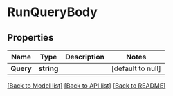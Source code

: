 # RunQueryBody

## Properties
Name | Type | Description | Notes
------------ | ------------- | ------------- | -------------
**Query** | **string** |  | [default to null]

[[Back to Model list]](../README.md#documentation-for-models) [[Back to API list]](../README.md#documentation-for-api-endpoints) [[Back to README]](../README.md)

